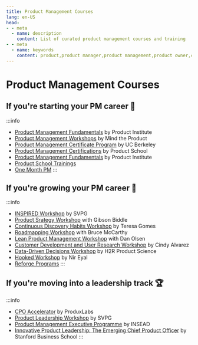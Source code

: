 ```yaml
---
title: Product Management Courses
lang: en-US
head:
- - meta
  - name: description
    content: List of curated product management courses and training
- - meta
  - name: keywords
    content: product,product manager,product management,product owner,courses, training, learning
---
```


# Product Management Courses


## If you're starting your PM career :muscle:
:::info
- [Product Management Fundamentals](https://productinstitute.com/) by Product Institute
- [Product Management Workshops](https://www.mindtheproduct.com/product-management-training/) by Mind the Product
- [Product Management Certificate Program](https://executive.berkeley.edu/programs/product-management) by UC Berkeley
- [Product Management Certifications](https://productschool.com/product-management-certification) by Product School
- [Product Management Fundamentals](https://productinstitute.com/) by Product Institute
- [Product School Trainings](https://productschool.com/)
- [One Month PM](https://onemonthpm.com/)
:::


## If you're growing your PM career :rocket:
:::info
- [INSPIRED Workshop](https://www.svpg.com/inspired-workshop/) by SVPG
- [Product Srategy Workshop](https://www.gibsonbiddle.com/workshops) with Gibson Biddle
- [Continuous Discovery Habits Workshop](https://www.producttalk.org/workshops/) by Teresa Gomes
- [Roadmapping Workshop](https://www.productculture.org/workshops) with Bruce McCarthy
- [Lean Product Management Workshop](https://dan-olsen.com/workshops/) with Dan Olsen
- [Customer Development and User Research Workshop](https://www.cindyalvarez.com/workshops/) by Cindy Alvarez
- [Data-Driven Decisions Workshop](https://www.h2rproductscience.com/data-driven-product-decisions-workshop) by H2R Product Science
- [Hooked Workshop](https://www.nirandfar.com/hooked-workshop/) by Nir Eyal
- [Reforge Programs](https://www.reforge.com/all-programs)
:::


## If you're moving into a leadership track :trophy:
:::info
- [CPO Accelerator](https://www.cpoaccelerator.com/) by ProduxLabs
- [Product Leadership Workshop](https://www.svpg.com/empowered-workshop/) by SVPG
- [Product Management Executive Programme](https://www.insead.edu/executive-education/partner-programmes/product-management-executive-overview) by INSEAD
- [Innovative Product Leadership: The Emerging Chief Product Officer](https://www.gsb.stanford.edu/exec-ed/programs/innovative-product-leadership) by Stanford Business School
:::

